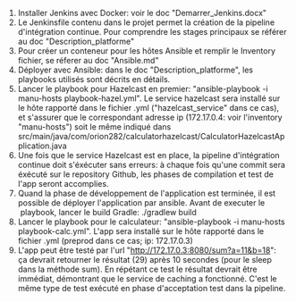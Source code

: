1. Installer Jenkins avec Docker: voir le doc "Demarrer_Jenkins.docx"
2. Le Jenkinsfile contenu dans le projet permet la création de la pipeline d'intégration continue. Pour comprendre les stages principaux se référer au doc "Description_platforme"
3. Pour créer un conteneur pour les hôtes Ansible et remplir le Inventory fichier, se réferer au doc "Ansible.md"
4. Déployer avec Ansible: dans le doc "Description_platforme", les playbooks utilisés sont décrits en détails. 
5. Lancer le playbook pour Hazelcast en premier: "ansible-playbook -i manu-hosts playbook-hazel.yml". Le service hazelcast sera installé sur le hôte rapporté dans le fichier .yml ("hazelcast_service" dans ce cas), et s'assurer que le correspondant adresse ip (172.17.0.4: voir l'inventory "manu-hosts") soit le même indiqué dans src/main/java/com/orion282/calculatorhazelcast/CalculatorHazelcastApplication.java
6. Une fois que le service Hazelcast est en place, la pipeline d'intégration continue doit s'éxécuter sans erreurs: à chaque fois qu'une commit sera éxécuté sur le repository Github, les phases de compilation et test de l'app seront accomplies.
7. Quand la phase de développement de l'application est terminée, il est possible de déployer l'application par ansible. Avant de executer le  playbook, lancer le build Gradle: ./gradlew build
8. Lancer le playbook pour le calculateur: "ansible-playbook -i manu-hosts playbook-calc.yml". L'app sera installé sur le hôte rapporté dans le fichier .yml (preprod dans ce cas; ip: 172.17.0.3)
9. L'app peut être testé par l'url "http://172.17.0.3:8080/sum?a=11&b=18": ça devrait retourner le résultat (29) après 10 secondes (pour le sleep dans la méthode sum). En répétant ce test le résultat devrait être immédiat, démontrant que le service de caching a fonctionné. C'est le même type de test exécuté en phase d'acceptation test dans la pipeline.
